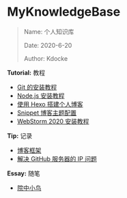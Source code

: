 # MyKnowledgeBase
> Name: 个人知识库
>
> Date: 2020-6-20
>
> Author: Kdocke

**Tutorial:** 教程

* [Git 的安装教程](https://github.com/Kdocke/MyKnowledgeBase/blob/master/Tutorial/Git%20%E7%9A%84%E5%AE%89%E8%A3%85%E6%95%99%E7%A8%8B.md)
* [Node.js 安装教程](https://github.com/Kdocke/MyKnowledgeBase/blob/master/Tutorial/Node.js%E5%AE%89%E8%A3%85%E6%95%99%E7%A8%8B.md)
* [使用 Hexo 搭建个人博客](https://github.com/Kdocke/MyKnowledgeBase/blob/master/Tutorial/%E4%BD%BF%E7%94%A8%20Hexo%20%E6%90%AD%E5%BB%BA%E4%B8%AA%E4%BA%BA%E5%8D%9A%E5%AE%A2.md)
* [Snippet 博客主题配置](https://github.com/Kdocke/MyKnowledgeBase/blob/master/Tutorial/Snippet%E5%8D%9A%E5%AE%A2%E4%B8%BB%E9%A2%98%E9%85%8D%E7%BD%AE.md)
* [WebStorm 2020 安装教程](https://github.com/Kdocke/MyKnowledgeBase/blob/master/Tutorial/WebStorm2020%E5%AE%89%E8%A3%85%E6%95%99%E7%A8%8B.md)

**Tip:** 记录

* [博客框架](https://github.com/Kdocke/MyKnowledgeBase/blob/master/Tip/博客框架.md)
* [解决 GitHub 服务器的 IP 问题](https://github.com/Kdocke/MyKnowledgeBase/blob/master/Tip/%E8%A7%A3%E5%86%B3GitHub%E6%9C%8D%E5%8A%A1%E5%99%A8%E7%9A%84IP%E5%9C%B0%E5%9D%80%E9%97%AE%E9%A2%98.md)

**Essay:** 随笔

* [院中小鸟](https://github.com/Kdocke/MyKnowledgeBase/blob/master/Essay/%E9%99%A2%E4%B8%AD%E5%B0%8F%E9%B8%9F.md)